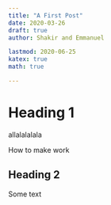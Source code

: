 ```yaml
---
title: "A First Post"
date: 2020-03-26
draft: true
author: Shakir and Emmanuel

lastmod: 2020-06-25
katex: true
math: true

---
```


# Heading 1

allalalalala

How to make work

## Heading 2

Some text
